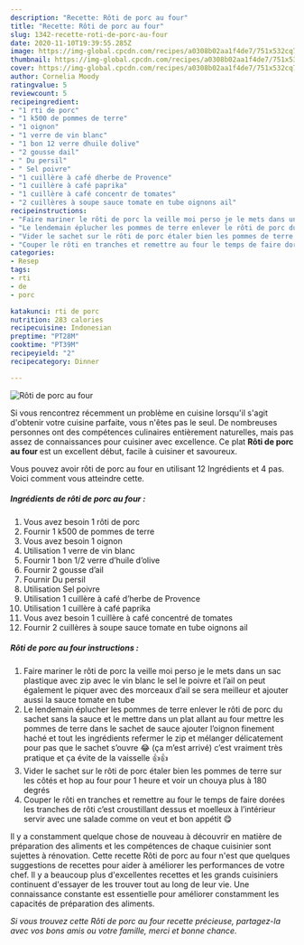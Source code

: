 ```yaml
---
description: "Recette: Rôti de porc au four"
title: "Recette: Rôti de porc au four"
slug: 1342-recette-roti-de-porc-au-four
date: 2020-11-10T19:39:55.285Z
image: https://img-global.cpcdn.com/recipes/a0308b02aa1f4de7/751x532cq70/roti-de-porc-au-four-photo-principale-de-la-recette.jpg
thumbnail: https://img-global.cpcdn.com/recipes/a0308b02aa1f4de7/751x532cq70/roti-de-porc-au-four-photo-principale-de-la-recette.jpg
cover: https://img-global.cpcdn.com/recipes/a0308b02aa1f4de7/751x532cq70/roti-de-porc-au-four-photo-principale-de-la-recette.jpg
author: Cornelia Moody
ratingvalue: 5
reviewcount: 5
recipeingredient:
- "1 rti de porc"
- "1 k500 de pommes de terre"
- "1 oignon"
- "1 verre de vin blanc"
- "1 bon 12 verre dhuile dolive"
- "2 gousse dail"
- " Du persil"
- " Sel poivre"
- "1 cuillère à café dherbe de Provence"
- "1 cuillère à café paprika"
- "1 cuillère à café concentr de tomates"
- "2 cuillères à soupe sauce tomate en tube oignons ail"
recipeinstructions:
- "Faire mariner le rôti de porc la veille moi perso je le mets dans un sac plastique avec zip avec le vin blanc le sel le poivre et l’ail on peut également le piquer avec des morceaux d’ail se sera meilleur et ajouter aussi la sauce tomate en tube"
- "Le lendemain éplucher les pommes de terre enlever le rôti de porc du sachet sans la sauce et le mettre dans un plat allant au four mettre les pommes de terre dans le sachet de sauce ajouter l’oignon finement haché et tout les ingrédients refermer le zip et mélanger délicatement pour pas que le sachet s’ouvre 😂 (ça m’est arrivé) c’est vraiment très pratique et ça évite de la vaisselle 👍👍"
- "Vider le sachet sur le rôti de porc étaler bien les pommes de terre sur les côtés et hop au four pour 1 heure et voir un chouya plus à 180 degrés"
- "Couper le rôti en tranches et remettre au four le temps de faire dorées les tranches de rôti c’est croustillant dessus et moelleux à l’intérieur servir avec une salade comme on veut et bon appétit 😋"
categories:
- Resep
tags:
- rti
- de
- porc

katakunci: rti de porc 
nutrition: 283 calories
recipecuisine: Indonesian
preptime: "PT28M"
cooktime: "PT39M"
recipeyield: "2"
recipecategory: Dinner

---
```



![Rôti de porc au four](https://img-global.cpcdn.com/recipes/a0308b02aa1f4de7/751x532cq70/roti-de-porc-au-four-photo-principale-de-la-recette.jpg)

Si vous rencontrez récemment un problème en cuisine lorsqu'il s'agit d'obtenir votre cuisine parfaite, vous n'êtes pas le seul. De nombreuses personnes ont des compétences culinaires entièrement naturelles, mais pas assez de connaissances pour cuisiner avec excellence. Ce plat <strong> Rôti de porc au four </strong> est un excellent début, facile à cuisiner et savoureux.

<!--inarticleads1-->

Vous pouvez avoir rôti de porc au four en utilisant 12 Ingrédients et 4 pas. Voici comment vous atteindre cette.

##### Ingrédients de rôti de porc au four :

1. Vous avez besoin 1 rôti de porc
1. Fournir 1 k500 de pommes de terre
1. Vous avez besoin 1 oignon
1. Utilisation 1 verre de vin blanc
1. Fournir 1 bon 1/2 verre d’huile d’olive
1. Fournir 2 gousse d’ail
1. Fournir  Du persil
1. Utilisation  Sel poivre
1. Utilisation 1 cuillère à café d’herbe de Provence
1. Utilisation 1 cuillère à café paprika
1. Vous avez besoin 1 cuillère à café concentré de tomates
1. Fournir 2 cuillères à soupe sauce tomate en tube oignons ail




<!--inarticleads2-->

##### Rôti de porc au four instructions :

1. Faire mariner le rôti de porc la veille moi perso je le mets dans un sac plastique avec zip avec le vin blanc le sel le poivre et l’ail on peut également le piquer avec des morceaux d’ail se sera meilleur et ajouter aussi la sauce tomate en tube
1. Le lendemain éplucher les pommes de terre enlever le rôti de porc du sachet sans la sauce et le mettre dans un plat allant au four mettre les pommes de terre dans le sachet de sauce ajouter l’oignon finement haché et tout les ingrédients refermer le zip et mélanger délicatement pour pas que le sachet s’ouvre 😂 (ça m’est arrivé) c’est vraiment très pratique et ça évite de la vaisselle 👍👍
1. Vider le sachet sur le rôti de porc étaler bien les pommes de terre sur les côtés et hop au four pour 1 heure et voir un chouya plus à 180 degrés
1. Couper le rôti en tranches et remettre au four le temps de faire dorées les tranches de rôti c’est croustillant dessus et moelleux à l’intérieur servir avec une salade comme on veut et bon appétit 😋




<!--inarticleads1-->

<p>
Il y a constamment quelque chose de nouveau à découvrir en matière de préparation des aliments et les compétences de chaque cuisinier sont sujettes à rénovation. Cette recette Rôti de porc au four n'est que quelques suggestions de recettes pour aider à améliorer les performances de votre chef. Il y a beaucoup plus d'excellentes recettes et les grands cuisiniers continuent d'essayer de les trouver tout au long de leur vie. Une connaissance constante est essentielle pour améliorer constamment les capacités de préparation des aliments.
</p>

<p>
<i>Si vous trouvez cette Rôti de porc au four recette précieuse, partagez-la avec vos bons amis ou votre famille, merci et bonne chance.</i>
</p>
